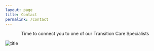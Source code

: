 ```yaml
---
layout: page
title: Contact
permalink: /contact
---
```


<center>Time to connect you to one of our Transition Care Specialists</center>

![title](/assets/Team.jpg)


